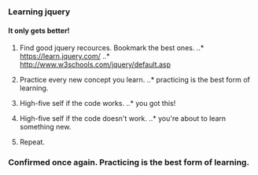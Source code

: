 ### Learning jquery

#### It only gets better!

1. Find good jquery recources. Bookmark the best ones.
..* https://learn.jquery.com/
..* http://www.w3schools.com/jquery/default.asp

2. Practice every new concept you learn.
..* practicing is the best form of learning.

3. High-five self if the code works.
..* you got this!

4. High-five self if the code doesn't work.
..* you're about to learn something new.

5. Repeat.

### Confirmed once again. Practicing is the best form of learning.